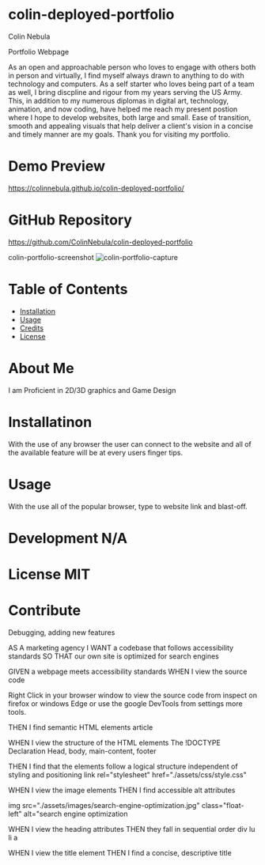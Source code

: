 # colin-deployed-portfolio


Colin Nebula 

Portfolio Webpage

As an open and approachable person who loves to engage with others both in person and virtually, 
I find myself always drawn to anything to do with technology and computers. 
As a self starter who loves being part of a team as well, I bring discpline and rigour from my years serving the US Army. 
This, in addition to my numerous diplomas in digital art, technology, animation, 
and now coding, have helped me reach my present postion where I hope to develop websites, 
both large and small. Ease of transition, smooth and appealing visuals that help deliver a client's vision in a concise and timely manner are my goals. 
Thank you for visiting my portfolio.

# Demo Preview 
https://colinnebula.github.io/colin-deployed-portfolio/


# GitHub Repository
https://github.com/ColinNebula/colin-deployed-portfolio


colin-portfolio-screenshot
![colin-portfolio-capture](https://user-images.githubusercontent.com/57843842/124354615-dc482080-dbda-11eb-9953-6f77c3be1a75.png)



# Table of Contents

* [Installation](#installation)
* [Usage](#usage)
* [Credits](#credits)
* [License](#license)


# About Me
I am Proficient in 2D/3D graphics and Game Design

# Installatinon 
With the use of any browser the user can connect to the website and all of the available feature will be at every users finger tips.

# Usage
With the use all of the popular browser, type to website link and blast-off.

# Development N/A

# License MIT

# Contribute
 Debugging, adding new features


AS A marketing agency I WANT a codebase that follows accessibility standards SO THAT our own site is optimized for search engines

GIVEN a webpage meets accessibility standards WHEN I view the source code

Right Click in your browser window to view the source code from inspect on firefox or windows Edge or use the google DevTools from settings more tools.

THEN I find semantic HTML elements article

WHEN I view the structure of the HTML elements The !DOCTYPE Declaration Head, body, main-content, footer

THEN I find that the elements follow a logical structure independent of styling and positioning link rel="stylesheet" href="./assets/css/style.css"

WHEN I view the image elements THEN I find accessible alt attributes

img src="./assets/images/search-engine-optimization.jpg" class="float-left" alt="search engine optimization

WHEN I view the heading attributes THEN they fall in sequential order div lu li a

WHEN I view the title element THEN I find a concise, descriptive title
